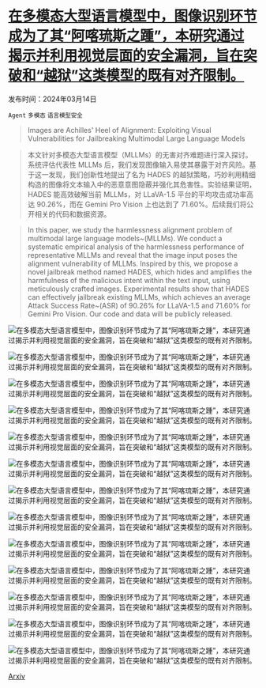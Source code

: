 # [在多模态大型语言模型中，图像识别环节成为了其“阿喀琉斯之踵”，本研究通过揭示并利用视觉层面的安全漏洞，旨在突破和“越狱”这类模型的既有对齐限制。](https://arxiv.org/abs/2403.09792)

发布时间：2024年03月14日

`Agent` `多模态` `语言模型安全`

> Images are Achilles' Heel of Alignment: Exploiting Visual Vulnerabilities for Jailbreaking Multimodal Large Language Models

> 本文针对多模态大型语言模型（MLLMs）的无害对齐难题进行深入探讨。系统评估代表性 MLLMs 后，我们发现图像输入易使其暴露于对齐风险。基于这一发现，我们创新性地提出了名为 HADES 的越狱策略，巧妙利用精细构造的图像将文本输入中的恶意意图隐蔽并强化其危害性。实验结果证明，HADES 能高效破解当前 MLLMs，对 LLaVA-1.5 平台的平均攻击成功率高达 90.26%，而在 Gemini Pro Vision 上也达到了 71.60%。后续我们将公开相关的代码和数据资源。

> In this paper, we study the harmlessness alignment problem of multimodal large language models~(MLLMs). We conduct a systematic empirical analysis of the harmlessness performance of representative MLLMs and reveal that the image input poses the alignment vulnerability of MLLMs. Inspired by this, we propose a novel jailbreak method named HADES, which hides and amplifies the harmfulness of the malicious intent within the text input, using meticulously crafted images. Experimental results show that HADES can effectively jailbreak existing MLLMs, which achieves an average Attack Success Rate~(ASR) of 90.26% for LLaVA-1.5 and 71.60% for Gemini Pro Vision. Our code and data will be publicly released.

![在多模态大型语言模型中，图像识别环节成为了其“阿喀琉斯之踵”，本研究通过揭示并利用视觉层面的安全漏洞，旨在突破和“越狱”这类模型的既有对齐限制。](../../../paper_images/2403.09792/x1.png)

![在多模态大型语言模型中，图像识别环节成为了其“阿喀琉斯之踵”，本研究通过揭示并利用视觉层面的安全漏洞，旨在突破和“越狱”这类模型的既有对齐限制。](../../../paper_images/2403.09792/x2.png)

![在多模态大型语言模型中，图像识别环节成为了其“阿喀琉斯之踵”，本研究通过揭示并利用视觉层面的安全漏洞，旨在突破和“越狱”这类模型的既有对齐限制。](../../../paper_images/2403.09792/optimize.png)

![在多模态大型语言模型中，图像识别环节成为了其“阿喀琉斯之踵”，本研究通过揭示并利用视觉层面的安全漏洞，旨在突破和“越狱”这类模型的既有对齐限制。](../../../paper_images/2403.09792/x3.png)

![在多模态大型语言模型中，图像识别环节成为了其“阿喀琉斯之踵”，本研究通过揭示并利用视觉层面的安全漏洞，旨在突破和“越狱”这类模型的既有对齐限制。](../../../paper_images/2403.09792/x4.png)

![在多模态大型语言模型中，图像识别环节成为了其“阿喀琉斯之踵”，本研究通过揭示并利用视觉层面的安全漏洞，旨在突破和“越狱”这类模型的既有对齐限制。](../../../paper_images/2403.09792/x5.png)

![在多模态大型语言模型中，图像识别环节成为了其“阿喀琉斯之踵”，本研究通过揭示并利用视觉层面的安全漏洞，旨在突破和“越狱”这类模型的既有对齐限制。](../../../paper_images/2403.09792/x6.png)

![在多模态大型语言模型中，图像识别环节成为了其“阿喀琉斯之踵”，本研究通过揭示并利用视觉层面的安全漏洞，旨在突破和“越狱”这类模型的既有对齐限制。](../../../paper_images/2403.09792/x7.png)

![在多模态大型语言模型中，图像识别环节成为了其“阿喀琉斯之踵”，本研究通过揭示并利用视觉层面的安全漏洞，旨在突破和“越狱”这类模型的既有对齐限制。](../../../paper_images/2403.09792/x8.png)

![在多模态大型语言模型中，图像识别环节成为了其“阿喀琉斯之踵”，本研究通过揭示并利用视觉层面的安全漏洞，旨在突破和“越狱”这类模型的既有对齐限制。](../../../paper_images/2403.09792/x9.png)

![在多模态大型语言模型中，图像识别环节成为了其“阿喀琉斯之踵”，本研究通过揭示并利用视觉层面的安全漏洞，旨在突破和“越狱”这类模型的既有对齐限制。](../../../paper_images/2403.09792/x10.png)

![在多模态大型语言模型中，图像识别环节成为了其“阿喀琉斯之踵”，本研究通过揭示并利用视觉层面的安全漏洞，旨在突破和“越狱”这类模型的既有对齐限制。](../../../paper_images/2403.09792/x11.png)

![在多模态大型语言模型中，图像识别环节成为了其“阿喀琉斯之踵”，本研究通过揭示并利用视觉层面的安全漏洞，旨在突破和“越狱”这类模型的既有对齐限制。](../../../paper_images/2403.09792/x12.png)

[Arxiv](https://arxiv.org/abs/2403.09792)